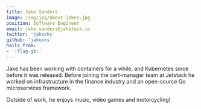 ```yaml
---
title: Jake Sanders
image: /img/jpg/about-jakes.jpg
position: Software Engineer
email: jake.sanders@jetstack.io
twitter: 'jakexks'
github: 'jakexks'
hails_from:
- ':flag-gb:'
---
```


Jake has been working with containers for a while, and Kubernetes since before it was released.
Before joining the cert-manager team at Jetstack he worked on infrastructure in the finance industry
and an open-source Go microservices framework.

Outside of work, he enjoys music, video games and motorcycling!
